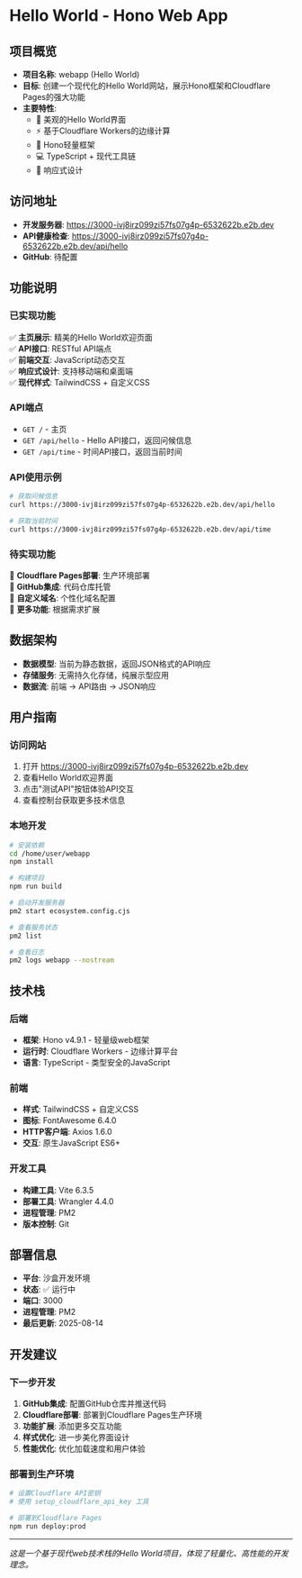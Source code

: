 # Hello World - Hono Web App

## 项目概览
- **项目名称**: webapp (Hello World)
- **目标**: 创建一个现代化的Hello World网站，展示Hono框架和Cloudflare Pages的强大功能
- **主要特性**: 
  - 🌟 美观的Hello World界面
  - ⚡ 基于Cloudflare Workers的边缘计算
  - 🚀 Hono轻量框架
  - 💻 TypeScript + 现代工具链
  - 📱 响应式设计

## 访问地址
- **开发服务器**: https://3000-ivj8irz099zi57fs07g4p-6532622b.e2b.dev
- **API健康检查**: https://3000-ivj8irz099zi57fs07g4p-6532622b.e2b.dev/api/hello
- **GitHub**: 待配置

## 功能说明

### 已实现功能
✅ **主页展示**: 精美的Hello World欢迎页面  
✅ **API接口**: RESTful API端点  
✅ **前端交互**: JavaScript动态交互  
✅ **响应式设计**: 支持移动端和桌面端  
✅ **现代样式**: TailwindCSS + 自定义CSS  

### API端点
- `GET /` - 主页
- `GET /api/hello` - Hello API接口，返回问候信息
- `GET /api/time` - 时间API接口，返回当前时间

### API使用示例
```bash
# 获取问候信息
curl https://3000-ivj8irz099zi57fs07g4p-6532622b.e2b.dev/api/hello

# 获取当前时间  
curl https://3000-ivj8irz099zi57fs07g4p-6532622b.e2b.dev/api/time
```

### 待实现功能
🔲 **Cloudflare Pages部署**: 生产环境部署  
🔲 **GitHub集成**: 代码仓库托管  
🔲 **自定义域名**: 个性化域名配置  
🔲 **更多功能**: 根据需求扩展

## 数据架构
- **数据模型**: 当前为静态数据，返回JSON格式的API响应
- **存储服务**: 无需持久化存储，纯展示型应用
- **数据流**: 前端 → API路由 → JSON响应

## 用户指南

### 访问网站
1. 打开 https://3000-ivj8irz099zi57fs07g4p-6532622b.e2b.dev
2. 查看Hello World欢迎界面
3. 点击"测试API"按钮体验API交互
4. 查看控制台获取更多技术信息

### 本地开发
```bash
# 安装依赖
cd /home/user/webapp
npm install

# 构建项目
npm run build

# 启动开发服务器
pm2 start ecosystem.config.cjs

# 查看服务状态
pm2 list

# 查看日志
pm2 logs webapp --nostream
```

## 技术栈

### 后端
- **框架**: Hono v4.9.1 - 轻量级web框架
- **运行时**: Cloudflare Workers - 边缘计算平台
- **语言**: TypeScript - 类型安全的JavaScript

### 前端
- **样式**: TailwindCSS + 自定义CSS
- **图标**: FontAwesome 6.4.0
- **HTTP客户端**: Axios 1.6.0
- **交互**: 原生JavaScript ES6+

### 开发工具
- **构建工具**: Vite 6.3.5
- **部署工具**: Wrangler 4.4.0  
- **进程管理**: PM2
- **版本控制**: Git

## 部署信息
- **平台**: 沙盒开发环境
- **状态**: ✅ 运行中
- **端口**: 3000
- **进程管理**: PM2
- **最后更新**: 2025-08-14

## 开发建议

### 下一步开发
1. **GitHub集成**: 配置GitHub仓库并推送代码
2. **Cloudflare部署**: 部署到Cloudflare Pages生产环境
3. **功能扩展**: 添加更多交互功能
4. **样式优化**: 进一步美化界面设计
5. **性能优化**: 优化加载速度和用户体验

### 部署到生产环境
```bash
# 设置Cloudflare API密钥
# 使用 setup_cloudflare_api_key 工具

# 部署到Cloudflare Pages
npm run deploy:prod
```

---

*这是一个基于现代web技术栈的Hello World项目，体现了轻量化、高性能的开发理念。*